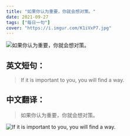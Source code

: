 ```yaml
---
title: "如果你认为重要，你就会想对策。"
date: 2021-09-27
tags: ["每日一句"]
cover: "https://i.imgur.com/K1iVxP7.jpg"
---
```


![如果你认为重要，你就会想对策。](https://i.imgur.com/8QimuF2.jpg)

## 英文短句：
> If it is important to you, you will find a way.

<!--more-->

## 中文翻译：
> 如果你认为重要，你就会想对策。

![If it is important to you, you will find a way.](https://i.imgur.com/qkN7dHk.jpg)

